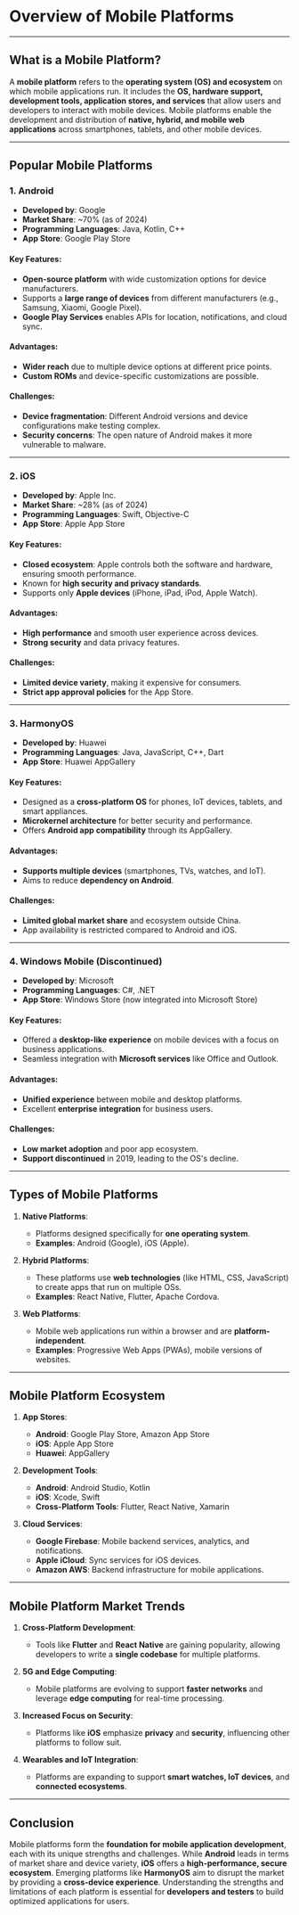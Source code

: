 # Overview of Mobile Platforms

---

## What is a Mobile Platform?

A **mobile platform** refers to the **operating system (OS) and ecosystem** on which mobile applications run. It includes the **OS, hardware support, development tools, application stores, and services** that allow users and developers to interact with mobile devices. Mobile platforms enable the development and distribution of **native, hybrid, and mobile web applications** across smartphones, tablets, and other mobile devices.

---

## Popular Mobile Platforms

### 1. **Android**

- **Developed by**: Google
- **Market Share**: ~70% (as of 2024)
- **Programming Languages**: Java, Kotlin, C++
- **App Store**: Google Play Store

#### Key Features:
- **Open-source platform** with wide customization options for device manufacturers.
- Supports a **large range of devices** from different manufacturers (e.g., Samsung, Xiaomi, Google Pixel).
- **Google Play Services** enables APIs for location, notifications, and cloud sync.

#### Advantages:
- **Wider reach** due to multiple device options at different price points.
- **Custom ROMs** and device-specific customizations are possible.

#### Challenges:
- **Device fragmentation**: Different Android versions and device configurations make testing complex.
- **Security concerns**: The open nature of Android makes it more vulnerable to malware.

---

### 2. **iOS**

- **Developed by**: Apple Inc.
- **Market Share**: ~28% (as of 2024)
- **Programming Languages**: Swift, Objective-C
- **App Store**: Apple App Store

#### Key Features:
- **Closed ecosystem**: Apple controls both the software and hardware, ensuring smooth performance.
- Known for **high security and privacy standards**.
- Supports only **Apple devices** (iPhone, iPad, iPod, Apple Watch).

#### Advantages:
- **High performance** and smooth user experience across devices.
- **Strong security** and data privacy features.

#### Challenges:
- **Limited device variety**, making it expensive for consumers.
- **Strict app approval policies** for the App Store.

---

### 3. **HarmonyOS**

- **Developed by**: Huawei
- **Programming Languages**: Java, JavaScript, C++, Dart
- **App Store**: Huawei AppGallery

#### Key Features:
- Designed as a **cross-platform OS** for phones, IoT devices, tablets, and smart appliances.
- **Microkernel architecture** for better security and performance.
- Offers **Android app compatibility** through its AppGallery.

#### Advantages:
- **Supports multiple devices** (smartphones, TVs, watches, and IoT).
- Aims to reduce **dependency on Android**.

#### Challenges:
- **Limited global market share** and ecosystem outside China.
- App availability is restricted compared to Android and iOS.

---

### 4. **Windows Mobile (Discontinued)**

- **Developed by**: Microsoft
- **Programming Languages**: C#, .NET
- **App Store**: Windows Store (now integrated into Microsoft Store)

#### Key Features:
- Offered a **desktop-like experience** on mobile devices with a focus on business applications.
- Seamless integration with **Microsoft services** like Office and Outlook.

#### Advantages:
- **Unified experience** between mobile and desktop platforms.
- Excellent **enterprise integration** for business users.

#### Challenges:
- **Low market adoption** and poor app ecosystem.
- **Support discontinued** in 2019, leading to the OS's decline.

---

## Types of Mobile Platforms

1. **Native Platforms**:
   - Platforms designed specifically for **one operating system**.
   - **Examples**: Android (Google), iOS (Apple).

2. **Hybrid Platforms**:
   - These platforms use **web technologies** (like HTML, CSS, JavaScript) to create apps that run on multiple OSs.
   - **Examples**: React Native, Flutter, Apache Cordova.

3. **Web Platforms**:
   - Mobile web applications run within a browser and are **platform-independent**.
   - **Examples**: Progressive Web Apps (PWAs), mobile versions of websites.

---

## Mobile Platform Ecosystem

1. **App Stores**:
   - **Android**: Google Play Store, Amazon App Store
   - **iOS**: Apple App Store
   - **Huawei**: AppGallery

2. **Development Tools**:
   - **Android**: Android Studio, Kotlin
   - **iOS**: Xcode, Swift
   - **Cross-Platform Tools**: Flutter, React Native, Xamarin

3. **Cloud Services**:
   - **Google Firebase**: Mobile backend services, analytics, and notifications.
   - **Apple iCloud**: Sync services for iOS devices.
   - **Amazon AWS**: Backend infrastructure for mobile applications.

---

## Mobile Platform Market Trends

1. **Cross-Platform Development**:
   - Tools like **Flutter** and **React Native** are gaining popularity, allowing developers to write a **single codebase** for multiple platforms.

2. **5G and Edge Computing**:
   - Mobile platforms are evolving to support **faster networks** and leverage **edge computing** for real-time processing.

3. **Increased Focus on Security**:
   - Platforms like **iOS** emphasize **privacy** and **security**, influencing other platforms to follow suit.

4. **Wearables and IoT Integration**:
   - Platforms are expanding to support **smart watches, IoT devices**, and **connected ecosystems**.

---

## Conclusion

Mobile platforms form the **foundation for mobile application development**, each with its unique strengths and challenges. While **Android** leads in terms of market share and device variety, **iOS** offers a **high-performance, secure ecosystem**. Emerging platforms like **HarmonyOS** aim to disrupt the market by providing a **cross-device experience**. Understanding the strengths and limitations of each platform is essential for **developers and testers** to build optimized applications for users.

